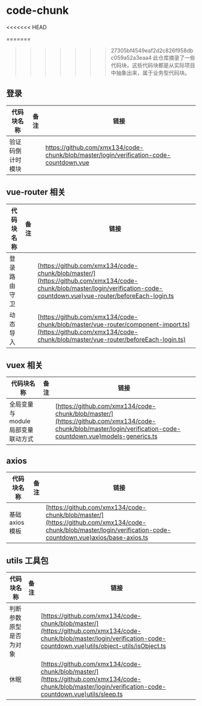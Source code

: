 # code-chunk

<<<<<<< HEAD

=======

> > > > > > > 27305bf4549eaf2d2c826f958dbc059a52a3eaa4
> > > > > > > 此仓库摘录了一些代码块，这些代码块都是从实际项目中抽象出来，属于业务型代码块。

## 登录

| 代码块名称       | 备注 | 链接                                                                                     |
| ---------------- | ---- | ---------------------------------------------------------------------------------------- |
| 验证码倒计时模块 |      | <https://github.com/xmx134/code-chunk/blob/master/login/verification-code-countdown.vue> |

## vue-router 相关

| 代码块名称   | 备注 | 链接                                                                                                                                                                      |
| ------------ | ---- | ------------------------------------------------------------------------------------------------------------------------------------------------------------------------- |
| 登录路由守卫 |      | [https://github.com/xmx134/code-chunk/blob/master/](https://github.com/xmx134/code-chunk/blob/master/login/verification-code-countdown.vue)vue-router/beforeEach-login.ts |
| 动态导入     |      | [https://github.com/xmx134/code-chunk/blob/master/vue-router/component-import.ts](https://github.com/xmx134/code-chunk/blob/master/vue-router/beforeEach-login.ts)        |

## vuex 相关

| 代码块名称                         | 备注 | 链接                                                                                                                                                          |
| ---------------------------------- | ---- | ------------------------------------------------------------------------------------------------------------------------------------------------------------- |
| 全局变量与 module 局部变量联动方式 |      | [https://github.com/xmx134/code-chunk/blob/master/](https://github.com/xmx134/code-chunk/blob/master/login/verification-code-countdown.vue)models-generics.ts |

## axios

| 代码块名称      | 备注 | 链接                                                                                                                                                           |
| --------------- | ---- | -------------------------------------------------------------------------------------------------------------------------------------------------------------- |
| 基础 axios 模板 |      | [https://github.com/xmx134/code-chunk/blob/master/](https://github.com/xmx134/code-chunk/blob/master/login/verification-code-countdown.vue)axios/base-axios.ts |

## utils 工具包

| 代码块名称             | 备注 | 链接                                                                                                                                                                      |
| ---------------------- | ---- | ------------------------------------------------------------------------------------------------------------------------------------------------------------------------- |
| 判断参数原型是否为对象 |      | [https://github.com/xmx134/code-chunk/blob/master/](https://github.com/xmx134/code-chunk/blob/master/login/verification-code-countdown.vue)utils/object-utils/isObject.ts |
| 休眠                   |      | [https://github.com/xmx134/code-chunk/blob/master/](https://github.com/xmx134/code-chunk/blob/master/login/verification-code-countdown.vue)utils/sleep.ts                 |
